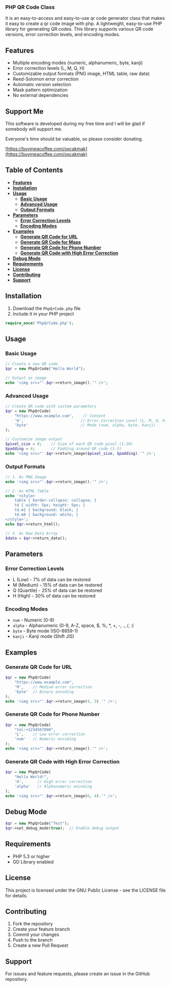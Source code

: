 ### PHP QR Code Class
It is an easy-to-access and easy-to-use qr code generator class that makes it easy to create a qr code image with php.
A lightweight, easy-to-use PHP library for generating QR codes. This library supports various QR code versions, error correction levels, and encoding modes.

## Features

- Multiple encoding modes (numeric, alphanumeric, byte, kanji)
- Error correction levels (L, M, Q, H)
- Customizable output formats (PNG image, HTML table, raw data)
- Reed-Solomon error correction
- Automatic version selection
- Mask pattern optimization
- No external dependencies

## Support Me

This software is developed during my free time and I will be glad if somebody will support me.

Everyone's time should be valuable, so please consider donating.

[https://buymeacoffee.com/oxcakmak](https://buymeacoffee.com/oxcakmak)

## Table of Contents
- **[Features](#features)**
- **[Installation](#installation)**
- **[Usage](#usage)**
  - **[Basic Usage](#basic-usage)**
  - **[Advanced Usage](#advanced-usage)**
  - **[Output Formats](#output-formats)**
- **[Parameters](#parameters)**
  - **[Error Correction Levels](#error-correction-levels)**
  - **[Encoding Modes](#encoding-modes)**
- **[Examples](#examples)**
  - **[Generate QR Code for URL](#generate-qr-code-for-url)**
  - **[Generate QR Code for Maps](#generate-qr-code-for-maps)**
  - **[Generate QR Code for Phone Number](#generate-qr-code-for-phone-number)**
  - **[Generate QR Code with High Error Correction](#generate-qr-code-with-high-error-correction)**
- **[Debug Mode](#debug-mode)**
- **[Requirements](#requirements)**
- **[License](#license)**
- **[Contributing](#contributing)**
- **[Support](#support)**

## Installation

1. Download the `PhpQrCode.php` file
2. Include it in your PHP project

```php
require_once('PhpQrCode.php');
```

## Usage

### Basic Usage

```php
// Create a new QR code
$qr = new PhpQrCode("Hello World");

// Output as image
echo '<img src="'.$qr->return_image().'" />';
```

### Advanced Usage

```php
// Create QR code with custom parameters
$qr = new PhpQrCode(
    "https://www.example.com",    // Content
    'H',                         // Error Correction Level (L, M, Q, H)
    'byte'                       // Mode (num, alpha, byte, kanji)
);

// Customize image output
$pixel_size = 8;    // Size of each QR code pixel (1-10)
$padding = 4;       // Padding around QR code (1-5)
echo '<img src="'.$qr->return_image($pixel_size, $padding).'" />';
```

### Output Formats

```php
// 1. As PNG Image
echo '<img src="'.$qr->return_image().'" />';

// 2. As HTML Table
echo '<style>
    table { border-collapse: collapse; }
    td { width: 5px; height: 5px; }
    td.m1 { background: black; }
    td.m0 { background: white; }
</style>';
echo $qr->return_html();

// 3. As Raw Data Array
$data = $qr->return_data();
```

## Parameters

### Error Correction Levels

- L (Low) - 7% of data can be restored
- M (Medium) - 15% of data can be restored
- Q (Quartile) - 25% of data can be restored
- H (High) - 30% of data can be restored

### Encoding Modes

- `num` - Numeric (0-9)
- `alpha` - Alphanumeric (0-9, A-Z, space, $, %, *, +, -, ., /, :)
- `byte` - Byte mode (ISO-8859-1)
- `kanji` - Kanji mode (Shift JIS)

## Examples

### Generate QR Code for URL

```php
$qr = new PhpQrCode(
    "https://www.example.com",
    'M',    // Medium error correction
    'byte'  // Binary encoding
);
echo '<img src="'.$qr->return_image(4, 3).'" />';
```

### Generate QR Code for Phone Number

```php
$qr = new PhpQrCode(
    "tel:+1234567890",
    'L',    // Low error correction
    'num'   // Numeric encoding
);
echo '<img src="'.$qr->return_image().'" />';
```

### Generate QR Code with High Error Correction

```php
$qr = new PhpQrCode(
    "Hello World!",
    'H',      // High error correction
    'alpha'   // Alphanumeric encoding
);
echo '<img src="'.$qr->return_image(6, 4).'" />';
```

## Debug Mode

```php
$qr = new PhpQrCode("Test");
$qr->set_debug_mode(true);  // Enable debug output
```

## Requirements

- PHP 5.3 or higher
- GD Library enabled

## License

This project is licensed under the GNU Public License - see the LICENSE file for details.

## Contributing

1. Fork the repository
2. Create your feature branch
3. Commit your changes
4. Push to the branch
5. Create a new Pull Request

## Support

For issues and feature requests, please create an issue in the GitHub repository.
